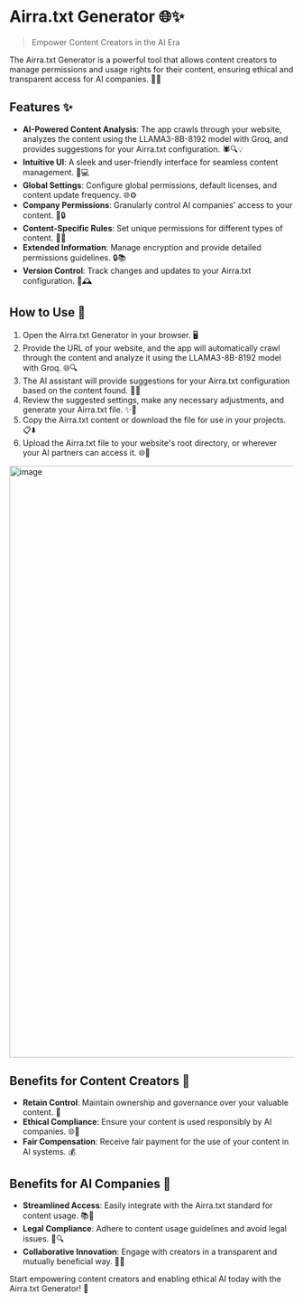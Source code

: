 # Airra.txt Generator 🌐✨

> Empower Content Creators in the AI Era

The Airra.txt Generator is a powerful tool that allows content creators to manage permissions and usage rights for their content, ensuring ethical and transparent access for AI companies. 📄🤖

## Features ✨

- **AI-Powered Content Analysis**: The app crawls through your website, analyzes the content using the LLAMA3-8B-8192 model with Groq, and provides suggestions for your Airra.txt configuration. 🕷️🔍💡
- **Intuitive UI**: A sleek and user-friendly interface for seamless content management. 🎨💻
- **Global Settings**: Configure global permissions, default licenses, and content update frequency. 🌐⚙️
- **Company Permissions**: Granularly control AI companies' access to your content. 🏢🔒
- **Content-Specific Rules**: Set unique permissions for different types of content. 📂📝
- **Extended Information**: Manage encryption and provide detailed permissions guidelines. 🔒📚
- **Version Control**: Track changes and updates to your Airra.txt configuration. 📝🕰️

## How to Use 🚀

1. Open the Airra.txt Generator in your browser. 🖥️
2. Provide the URL of your website, and the app will automatically crawl through the content and analyze it using the LLAMA3-8B-8192 model with Groq. 🌐🔍
3. The AI assistant will provide suggestions for your Airra.txt configuration based on the content found. 🤖💭
4. Review the suggested settings, make any necessary adjustments, and generate your Airra.txt file. ✨📄
5. Copy the Airra.txt content or download the file for use in your projects. 📋⬇️
6. Upload the Airra.txt file to your website's root directory, or wherever your AI partners can access it. 🌐🔗

<img width="1047" alt="image" src="https://github.com/user-attachments/assets/ec0e7a89-7258-418d-93aa-695bdacce911">


## Benefits for Content Creators 💎

- **Retain Control**: Maintain ownership and governance over your valuable content. 🙌
- **Ethical Compliance**: Ensure your content is used responsibly by AI companies. 🌐🤖
- **Fair Compensation**: Receive fair payment for the use of your content in AI systems. 💰

## Benefits for AI Companies 🤖

- **Streamlined Access**: Easily integrate with the Airra.txt standard for content usage. 📚🔑
- **Legal Compliance**: Adhere to content usage guidelines and avoid legal issues. 🏢🔍
- **Collaborative Innovation**: Engage with creators in a transparent and mutually beneficial way. 🤝💡

Start empowering content creators and enabling ethical AI today with the Airra.txt Generator! 🌟
